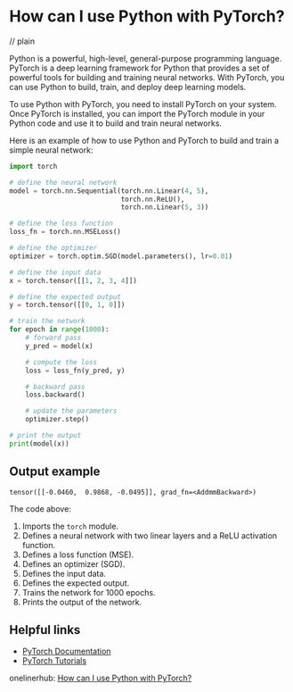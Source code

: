 # How can I use Python with PyTorch?
// plain

Python is a powerful, high-level, general-purpose programming language. PyTorch is a deep learning framework for Python that provides a set of powerful tools for building and training neural networks. With PyTorch, you can use Python to build, train, and deploy deep learning models.

To use Python with PyTorch, you need to install PyTorch on your system. Once PyTorch is installed, you can import the PyTorch module in your Python code and use it to build and train neural networks.

Here is an example of how to use Python and PyTorch to build and train a simple neural network:

```python
import torch

# define the neural network
model = torch.nn.Sequential(torch.nn.Linear(4, 5),
                            torch.nn.ReLU(),
                            torch.nn.Linear(5, 3))

# define the loss function
loss_fn = torch.nn.MSELoss()

# define the optimizer
optimizer = torch.optim.SGD(model.parameters(), lr=0.01)

# define the input data
x = torch.tensor([[1, 2, 3, 4]])

# define the expected output
y = torch.tensor([[0, 1, 0]])

# train the network
for epoch in range(1000):
    # forward pass
    y_pred = model(x)

    # compute the loss
    loss = loss_fn(y_pred, y)

    # backward pass
    loss.backward()

    # update the parameters
    optimizer.step()

# print the output
print(model(x))
```

## Output example

```
tensor([[-0.0460,  0.9868, -0.0495]], grad_fn=<AddmmBackward>)
```

The code above:
1. Imports the `torch` module.
2. Defines a neural network with two linear layers and a ReLU activation function.
3. Defines a loss function (MSE).
4. Defines an optimizer (SGD).
5. Defines the input data.
6. Defines the expected output.
7. Trains the network for 1000 epochs.
8. Prints the output of the network.

## Helpful links
- [PyTorch Documentation](https://pytorch.org/docs/stable/index.html)
- [PyTorch Tutorials](https://pytorch.org/tutorials/)

onelinerhub: [How can I use Python with PyTorch?](https://onelinerhub.com/python-pytorch/how-can-i-use-python-with-pytorch)